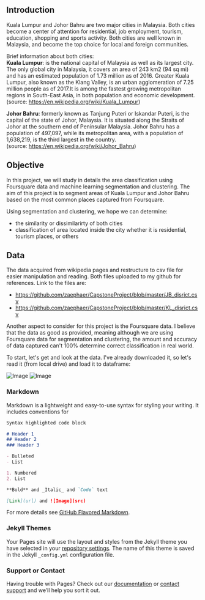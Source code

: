 ## Introduction
Kuala Lumpur and Johor Bahru are two major cities in Malaysia. Both cities become a center of attention for residential, job employment, tourism, education, shopping and sports activity. Both cities are well known in Malaysia, and become the top choice for local and foreign communities.

Brief information about both cities:  
**Kuala Lumpur**: is the national capital of Malaysia as well as its largest city. The only global city in Malaysia, it covers an area of 243 km2 (94 sq mi) and has an estimated population of 1.73 million as of 2016. Greater Kuala Lumpur, also known as the Klang Valley, is an urban agglomeration of 7.25 million people as of 2017.It is among the fastest growing metropolitan regions in South-East Asia, in both population and economic development.   
(source: https://en.wikipedia.org/wiki/Kuala_Lumpur)

**Johor Bahru**: formerly known as Tanjung Puteri or Iskandar Puteri, is the capital of the state of Johor, Malaysia. It is situated along the Straits of Johor at the southern end of Peninsular Malaysia. Johor Bahru has a population of 497,097, while its metropolitan area, with a population of 1,638,219, is the third largest in the country.  
(source: https://en.wikipedia.org/wiki/Johor_Bahru)


## Objective
In this project, we will study in details the area classification using Foursquare data and machine learning segmentation and clustering. The aim of this project is to segment areas of Kuala Lumpur and Johor Bahru based on the most common places captured from Foursquare.

Using segmentation and clustering, we hope we can determine:
- the similarity or dissimilarirty of both cities
- classification of area located inside the city whether it is residential, tourism places, or others

## Data
The data acquired from wikipedia pages and restructure to csv file for easier manipulation and reading. Both files uploaded to my github for references. Link to the files are:

- https://github.com/zaephaer/CapstoneProject/blob/master/JB_disrict.csv
- https://github.com/zaephaer/CapstoneProject/blob/master/KL_disrict.csv

Another aspect to consider for this project is the Foursquare data. I believe that the data as good as provided, meaning although we are using Foursquare data for segmentation and clustering, the amount and accuracy of data captured can't 100% determine correct classification in real world.

To start, let's get and look at the data. I've already downloaded it, so let's read it (from local drive) and load it to dataframe:

![Image](src)
![Image](https://photos.app.goo.gl/yuyYzDKMWnNdXiTE8)

### Markdown

Markdown is a lightweight and easy-to-use syntax for styling your writing. It includes conventions for

```markdown
Syntax highlighted code block

# Header 1
## Header 2
### Header 3

- Bulleted
- List

1. Numbered
2. List

**Bold** and _Italic_ and `Code` text

[Link](url) and ![Image](src)
```

For more details see [GitHub Flavored Markdown](https://guides.github.com/features/mastering-markdown/).

### Jekyll Themes

Your Pages site will use the layout and styles from the Jekyll theme you have selected in your [repository settings](https://github.com/zaephaer/CapstoneProject/settings). The name of this theme is saved in the Jekyll `_config.yml` configuration file.

### Support or Contact

Having trouble with Pages? Check out our [documentation](https://help.github.com/categories/github-pages-basics/) or [contact support](https://github.com/contact) and we’ll help you sort it out.
